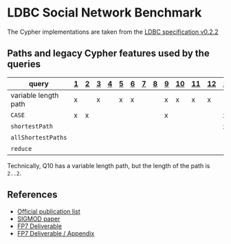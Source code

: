 # LDBC Social Network Benchmark

The Cypher implementations are taken from the [LDBC specification v0.2.2](https://github.com/ldbc/ldbc_snb_docs/blob/master/LDBC_SNB_v0.2.2.pdf)

## Paths and legacy Cypher features used by the queries

| query                             |  [1](query-1.cyp) |  [2](query-2.cyp) |  [3](query-3.cyp) |  [4](query-4.cyp) |  [5](query-5.cyp) |  [6](query-6.cyp) |  [7](query-7.cyp) |  [8](query-8.cyp) |  [9](query-9.cyp) | [10](query-10.cyp) | [11](query-11.cyp) | [12](query-12.cyp) | [13](query-13.cyp) | [14](query-14.cyp) |
| ------------------------------- | --- | --- | --- | --- | --- | --- | --- | --- | --- | --- | --- | --- | --- | --- |
| variable length path            |  x  |     |  x  |     |  x  |  x  |     |     |  x  |  x  | x   | x   |     |     |
| `CASE`                          |  x  |  x  |     |     |     |     |     |     |  x  |     |     |     | x   |     |
| `shortestPath`                  |     |     |     |     |     |     |     |     |     |     |     |     | x   |     |
| `allShortestPaths`              |     |     |     |     |     |     |     |     |     |     |     |     |     | x   |
| `reduce`                        |     |     |     |     |     |     |     |     |     |     |     |     |     | x   |

Technically, Q10 has a variable length path, but the length of the path is `2..2`.

## References

* [Official publication list](http://ldbcouncil.org/publications)
* [SIGMOD paper](http://dl.acm.org/citation.cfm?id=2742786)
* [FP7 Deliverable](http://ldbcouncil.org/sites/default/files/LDBC_D3.3.34.pdf)
* [FP7 Deliverable / Appendix](http://ldbcouncil.org/sites/default/files/LDBC_D3.3.34_appendix.pdf)
